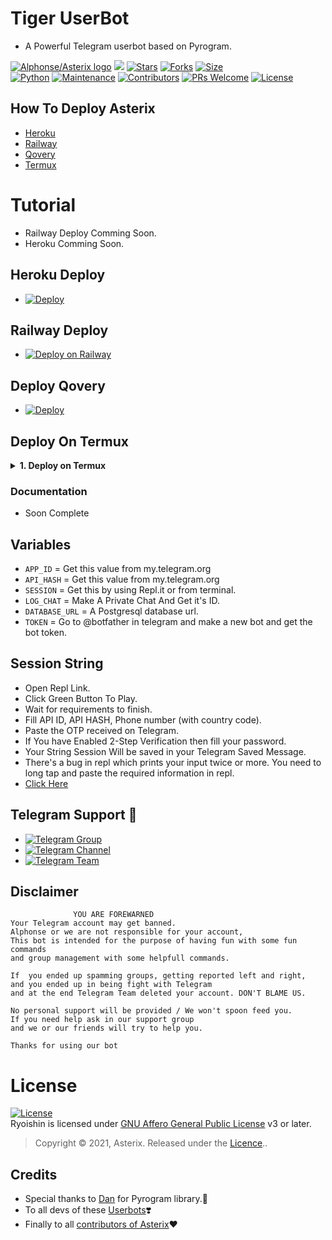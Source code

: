 # Tiger UserBot
* A Powerful Telegram userbot based on Pyrogram.

[![Alphonse/Asterix logo](https://telegra.ph/file/4a76ed1bb13b98330533d.jpg)](https://dashboard.heroku.com/new?button-url=https%3A%2F%2Fgithub.com%2FTeamAsterix%2FAsterixUB%2Ftree%2Fbugs&template=https%3A%2F%2Fgithub.com%2FTeamAsterix%2FAsterixUB)
[![](https://img.shields.io/badge/Asterix-v0.0.1-red)](#)
[![Stars](https://img.shields.io/github/stars/TeamAsterix/Asterixub?style=flat-square&color=yellow)](https://github.com/TigerNetwork/Tiger-USERBOT/stargazers)
[![Forks](https://img.shields.io/github/forks/TeamAsterix/Asterixub?style=flat-square&color=orange)](https://github.com/TigerNetwork/Tiger-USERBOT/fork)
[![Size](https://img.shields.io/github/repo-size/TeamAsterix/Asterixub?style=flat-square&color=green)](https://github.com/TigerNetwork/Tiger-USERBOT/)   
[![Python](https://img.shields.io/badge/Python-v3.9.10-blue)](https://www.python.org/)
[![Maintenance](https://img.shields.io/badge/Maintained%3F-yes-green.svg)](https://github.com/TigerNetwork/Tiger-USERBOT/graphs/commit-activity)
[![Contributors](https://img.shields.io/github/contributors/TeamAsterix/Asterixub?style=flat-square&color=green)](https://github.com/TigerNetwork/Tiger-USERBOT/graphs/contributors)
[![PRs Welcome](https://img.shields.io/badge/PRs-welcome-brightgreen.svg?style=flat-square)](https://makeapullrequest.com)
[![License](https://img.shields.io/badge/License-AGPL-blue)](https://github.com/TigerNetwork/Tiger-USERBOT/blob/master/LICENSE)   



## How To Deploy Asterix

- [Heroku](#Heroku-Deploy)
- [Railway](#Railway-Deploy)
- [Qovery](#Deploy-Qovery)
- [Termux](#Deploy-On-Termux)

# Tutorial 
 - Railway Deploy Comming Soon.
 - Heroku Comming Soon.

## Heroku Deploy

  - [![Deploy](https://www.herokucdn.com/deploy/button.svg)](https://heroku.com/deploy?template=https://github.com/TigerNetwork/Tiger-USERBOT)

## Railway Deploy

 - [![Deploy on Railway](https://railway.app/button.svg)](https://railway.app/new/template/-U4IQf?referralCode=pmqzRk)

##  Deploy Qovery

 - [![Deploy](https://img.shields.io/badge/Deploy-Qovery-purple)](https://www.qovery.com/)

## Deploy On Termux

<details>
    <summary><b>1. Deploy on Termux</b></summary>


<p>1. Install termux app in your device ( lastest version )</p>

<p>2. Run The code in the termux that are given below.</p>

`apt update & apt upgrade`

`pkg install python git nano`

`git clone https://github.com/TigerNetwork/Tiger-USERBOT`

`cd Asterix`

`nano config.py`

<p>Note: Fill those required values from your value.</p>

`bash start.sh`

<p>3. Done, Have fun using Tiger UserBot.</p>


</details>

### Documentation
 
  - Soon Complete 

## Variables

- `APP_ID`  =  Get this value from my.telegram.org
- `API_HASH`  =  Get this value from my.telegram.org
- `SESSION`  =  Get this by using Repl.it or from terminal.
- `LOG_CHAT`  =  Make A Private Chat And Get it's ID.
- `DATABASE_URL`  =  A Postgresql database url.
- `TOKEN` = Go to @botfather in telegram and make a new bot and get the bot token.

## Session String
- Open Repl Link.
- Click Green Button To Play.
- Wait for requirements to finish.
- Fill API ID, API HASH, Phone number (with country code).
- Paste the OTP received on Telegram.
- If You have Enabled 2-Step Verification then fill your password.
- Your String Session Will be saved in your Telegram Saved Message.
- There's a bug in repl which prints your input twice or more. You need to long tap and paste the required information in repl.
- [Click Here](https://replit.com/@TeamAsterix/AsterixUB#main.py)




## Telegram  Support 🏪
- [![Telegram Group](https://img.shields.io/badge/Telegram-Group-brightgreen)](https://t.me/TigerNetworkChat)
- [![Telegram Channel](https://img.shields.io/badge/Telegram-Channel-brightgreen)](https://t.me/CodeTiger)
- [![Telegram Team](https://img.shields.io/badge/Telegram-Team-brightgreen)](https://t.me/TigerNetwork)

    

## Disclaimer 

```
              YOU ARE FOREWARNED
Your Telegram account may get banned.   
Alphonse or we are not responsible for your account, 
This bot is intended for the purpose of having fun with some fun commands 
and group management with some helpfull commands.

If  you ended up spamming groups, getting reported left and right, 
and you ended up in being fight with Telegram 
and at the end Telegram Team deleted your account. DON'T BLAME US.

No personal support will be provided / We won't spoon feed you. 
If you need help ask in our support group 
and we or our friends will try to help you.

Thanks for using our bot 
```
# License
[![License](https://www.gnu.org/graphics/agplv3-155x51.png)](LICENSE)   
Ryoishin is licensed under [GNU Affero General Public License](https://www.gnu.org/licenses/agpl-3.0.en.html) v3 or later.

> Copyright © 2021, Asterix. Released under the [Licence](https://github.com/TigerNetwork/Tiger-USERBOT/blob/master/LICENSE)..


## Credits
   - Special thanks to [Dan](https://github.com/pyrogram/pyrogram) for Pyrogram library.💖
   - To all devs of these [Userbots](https://t.me/CodeTiger)❣️
   - Finally to all [contributors of Asterix](https://github.com/TigerNetwork/Tiger-USERBOT/graphs/contributors)❤️
   

